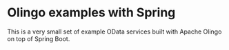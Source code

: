 # Olingo examples with Spring 

This is a very small set of example OData services built with Apache Olingo on top of Spring Boot.
